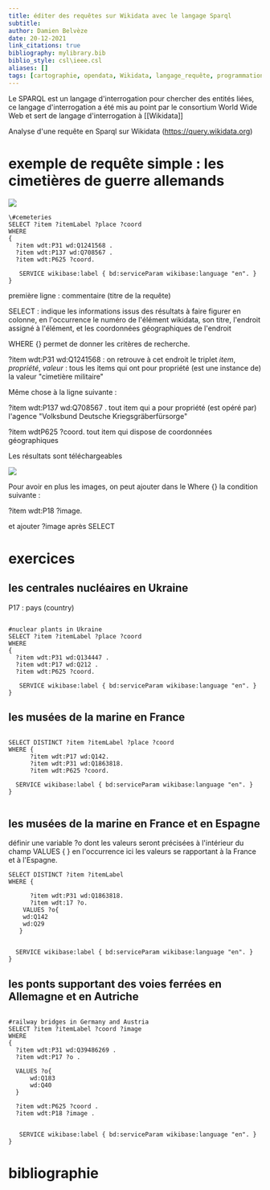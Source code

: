 ```yaml
---
title: éditer des requêtes sur Wikidata avec le langage Sparql
subtitle:
author: Damien Belvèze
date: 20-12-2021
link_citations: true
bibliography: mylibrary.bib
biblio_style: csl\ieee.csl
aliases: []
tags: [cartographie, opendata, Wikidata, langage_requête, programmation]
---
```


Le SPARQL est un langage d'interrogation pour chercher des entités liées, ce langage d'interrogation a été mis au point par le consortium World Wide Web et sert de langage d'interrogation à [[Wikidata]]

Analyse d'une requête en Sparql sur Wikidata (https://query.wikidata.org)

# exemple de requête simple : les cimetières de guerre allemands

![](sparql_query.png)

``````sparql
\#cemeteries
SELECT ?item ?itemLabel ?place ?coord
WHERE
{
  ?item wdt:P31 wd:Q1241568 .
  ?item wdt:P137 wd:Q708567 .
  ?item wdt:P625 ?coord.

   SERVICE wikibase:label { bd:serviceParam wikibase:language "en". }
}
``````

première ligne : commentaire (titre de la requête)

SELECT : indique les informations issus des résultats à faire figurer en colonne, en l'occurrence le numéro de l'élément wikidata, son titre, l'endroit assigné à l'élément, et les coordonnées géographiques de l'endroit

WHERE {} permet de donner les critères de recherche. 

?item wdt:P31 wd:Q1241568 : on retrouve à cet endroit le triplet *item*, *propriété*, *valeur* : tous les items qui ont pour propriété (est une instance de) la valeur "cimetière militaire"

Même chose à la ligne suivante : 

?item wdt:P137 wd:Q708567 . 
tout item qui a pour propriété (est opéré par) l'agence "Volksbund Deutsche Kriegsgräberfürsorge"
  
?item wdtP625 ?coord. 
tout item qui dispose de coordonnées géographiques

Les résultats sont téléchargeables

![](sparql_results.png)

Pour avoir en plus les images, on peut ajouter dans le Where {} la condition suivante : 

  ?item wdt:P18 ?image.
  
  et ajouter ?image après SELECT
  
  
# exercices

## les centrales nucléaires en Ukraine

P17 : pays (country)
  
````sparql

#nuclear plants in Ukraine
SELECT ?item ?itemLabel ?place ?coord
WHERE
{
  ?item wdt:P31 wd:Q134447 .
  ?item wdt:P17 wd:Q212 .
  ?item wdt:P625 ?coord.

   SERVICE wikibase:label { bd:serviceParam wikibase:language "en". }
}

````

## les musées de la marine en France
````sparql

SELECT DISTINCT ?item ?itemLabel ?place ?coord 
WHERE {
      ?item wdt:P17 wd:Q142.
      ?item wdt:P31 wd:Q1863818.
      ?item wdt:P625 ?coord.
  
  SERVICE wikibase:label { bd:serviceParam wikibase:language "en". }
}


````


## les musées de la marine en France et en Espagne

définir une variable ?o dont les valeurs seront précisées à l'intérieur du champ VALUES { }
en l'occurrence ici les valeurs se rapportant à la France et à l'Espagne.

````sparql
SELECT DISTINCT ?item ?itemLabel
WHERE {

      ?item wdt:P31 wd:Q1863818.
      ?item wdt:17 ?o.
    VALUES ?o{
    wd:Q142
    wd:Q29
   }

  
  SERVICE wikibase:label { bd:serviceParam wikibase:language "en". }
}

````

## les ponts supportant des voies ferrées en Allemagne et en Autriche

````sparql

#railway bridges in Germany and Austria
SELECT ?item ?itemLabel ?coord ?image
WHERE
{
  ?item wdt:P31 wd:Q39486269 .
  ?item wdt:P17 ?o .
	
  VALUES ?o{
	  wd:Q183
	  wd:Q40
  }
	
  ?item wdt:P625 ?coord .
  ?item wdt:P18 ?image .
  

   SERVICE wikibase:label { bd:serviceParam wikibase:language "en". }
}

````

# bibliographie

